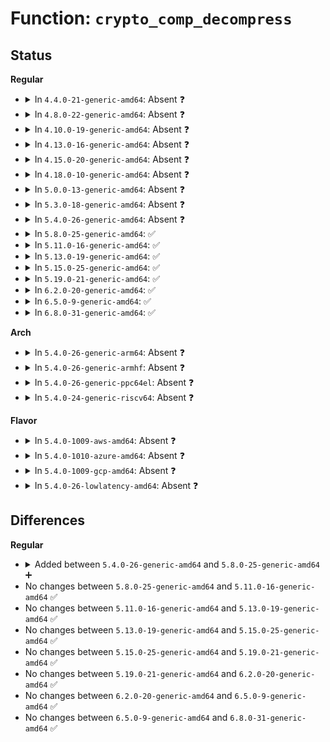 # Function: <code>crypto_comp_decompress</code>

## Status
<b>Regular</b>
<ul>
<li>
<details>
<summary>In <code>4.4.0-21-generic-amd64</code>: Absent ❓</summary>

```json
{
  "name": "crypto_comp_decompress",
  "collision_type": "Unique Static",
  "inline_type": "Full",
  "funcs": [
    {
      "addr": 18446744071580780594,
      "name": "crypto_comp_decompress",
      "external": false,
      "loc": "include/linux/crypto.h:1866",
      "file": "mm/zswap.c",
      "inline": "declared, inlined",
      "caller_inline": [
        "mm/zswap.c:zswap_writeback_entry",
        "mm/zswap.c:zswap_frontswap_load"
      ],
      "caller_func": []
    }
  ],
  "symbols": []
}
```
</details>
</li>
<li>
<details>
<summary>In <code>4.8.0-22-generic-amd64</code>: Absent ❓</summary>

```json
{
  "name": "crypto_comp_decompress",
  "collision_type": "Unique Static",
  "inline_type": "Full",
  "funcs": [
    {
      "addr": 18446744071580903748,
      "name": "crypto_comp_decompress",
      "external": false,
      "loc": "include/linux/crypto.h:1596",
      "file": "mm/zswap.c",
      "inline": "declared, inlined",
      "caller_inline": [
        "mm/zswap.c:zswap_frontswap_load",
        "mm/zswap.c:zswap_writeback_entry"
      ],
      "caller_func": []
    }
  ],
  "symbols": []
}
```
</details>
</li>
<li>
<details>
<summary>In <code>4.10.0-19-generic-amd64</code>: Absent ❓</summary>

```json
{
  "name": "crypto_comp_decompress",
  "collision_type": "Unique Static",
  "inline_type": "Full",
  "funcs": [
    {
      "addr": 18446744071580971761,
      "name": "crypto_comp_decompress",
      "external": false,
      "loc": "include/linux/crypto.h:1599",
      "file": "mm/zswap.c",
      "inline": "declared, inlined",
      "caller_inline": [
        "mm/zswap.c:zswap_frontswap_load",
        "mm/zswap.c:zswap_writeback_entry"
      ],
      "caller_func": []
    }
  ],
  "symbols": []
}
```
</details>
</li>
<li>
<details>
<summary>In <code>4.13.0-16-generic-amd64</code>: Absent ❓</summary>

```json
{
  "name": "crypto_comp_decompress",
  "collision_type": "Unique Static",
  "inline_type": "Full",
  "funcs": [
    {
      "addr": 18446744071581017200,
      "name": "crypto_comp_decompress",
      "external": false,
      "loc": "include/linux/crypto.h:1599",
      "file": "mm/zswap.c",
      "inline": "declared, inlined",
      "caller_inline": [
        "mm/zswap.c:zswap_frontswap_load",
        "mm/zswap.c:zswap_writeback_entry"
      ],
      "caller_func": []
    }
  ],
  "symbols": []
}
```
</details>
</li>
<li>
<details>
<summary>In <code>4.15.0-20-generic-amd64</code>: Absent ❓</summary>

```json
{
  "name": "crypto_comp_decompress",
  "collision_type": "Unique Static",
  "inline_type": "Full",
  "funcs": [
    {
      "addr": 18446744071581126848,
      "name": "crypto_comp_decompress",
      "external": false,
      "loc": "include/linux/crypto.h:1647",
      "file": "mm/zswap.c",
      "inline": "declared, inlined",
      "caller_inline": [
        "mm/zswap.c:zswap_frontswap_load",
        "mm/zswap.c:zswap_writeback_entry"
      ],
      "caller_func": []
    }
  ],
  "symbols": []
}
```
</details>
</li>
<li>
<details>
<summary>In <code>4.18.0-10-generic-amd64</code>: Absent ❓</summary>

```json
{
  "name": "crypto_comp_decompress",
  "collision_type": "Static Duplication",
  "inline_type": "Full",
  "funcs": [
    {
      "addr": 18446744071581269499,
      "name": "crypto_comp_decompress",
      "external": false,
      "loc": "include/linux/crypto.h:1660",
      "file": "mm/zswap.c",
      "inline": "declared, inlined",
      "caller_inline": [
        "mm/zswap.c:zswap_frontswap_load",
        "mm/zswap.c:zswap_writeback_entry"
      ],
      "caller_func": []
    },
    {
      "addr": 18446744071582862521,
      "name": "crypto_comp_decompress",
      "external": false,
      "loc": "include/linux/crypto.h:1660",
      "file": "fs/pstore/platform.c",
      "inline": "declared, inlined",
      "caller_inline": [
        "fs/pstore/platform.c:pstore_get_backend_records"
      ],
      "caller_func": []
    }
  ],
  "symbols": []
}
```
</details>
</li>
<li>
<details>
<summary>In <code>5.0.0-13-generic-amd64</code>: Absent ❓</summary>

```json
{
  "name": "crypto_comp_decompress",
  "collision_type": "Static Duplication",
  "inline_type": "Full",
  "funcs": [
    {
      "addr": 18446744071581352811,
      "name": "crypto_comp_decompress",
      "external": false,
      "loc": "include/linux/crypto.h:1845",
      "file": "mm/zswap.c",
      "inline": "declared, inlined",
      "caller_inline": [
        "mm/zswap.c:zswap_frontswap_load",
        "mm/zswap.c:zswap_writeback_entry"
      ],
      "caller_func": []
    },
    {
      "addr": 18446744071582970603,
      "name": "crypto_comp_decompress",
      "external": false,
      "loc": "include/linux/crypto.h:1845",
      "file": "fs/pstore/platform.c",
      "inline": "declared, inlined",
      "caller_inline": [
        "fs/pstore/platform.c:pstore_get_backend_records"
      ],
      "caller_func": []
    }
  ],
  "symbols": []
}
```
</details>
</li>
<li>
<details>
<summary>In <code>5.3.0-18-generic-amd64</code>: Absent ❓</summary>

```json
{
  "name": "crypto_comp_decompress",
  "collision_type": "Static Duplication",
  "inline_type": "Full",
  "funcs": [
    {
      "addr": 18446744071581463241,
      "name": "crypto_comp_decompress",
      "external": false,
      "loc": "include/linux/crypto.h:1842",
      "file": "mm/zswap.c",
      "inline": "declared, inlined",
      "caller_inline": [
        "mm/zswap.c:zswap_frontswap_load",
        "mm/zswap.c:zswap_writeback_entry"
      ],
      "caller_func": []
    },
    {
      "addr": 18446744071583151467,
      "name": "crypto_comp_decompress",
      "external": false,
      "loc": "include/linux/crypto.h:1842",
      "file": "fs/pstore/platform.c",
      "inline": "declared, inlined",
      "caller_inline": [
        "fs/pstore/platform.c:pstore_get_backend_records"
      ],
      "caller_func": []
    }
  ],
  "symbols": []
}
```
</details>
</li>
<li>
<details>
<summary>In <code>5.4.0-26-generic-amd64</code>: Absent ❓</summary>

```json
{
  "name": "crypto_comp_decompress",
  "collision_type": "Static Duplication",
  "inline_type": "Full",
  "funcs": [
    {
      "addr": 18446744071581527337,
      "name": "crypto_comp_decompress",
      "external": false,
      "loc": "include/linux/crypto.h:1842",
      "file": "mm/zswap.c",
      "inline": "declared, inlined",
      "caller_inline": [
        "mm/zswap.c:zswap_frontswap_load",
        "mm/zswap.c:zswap_writeback_entry"
      ],
      "caller_func": []
    },
    {
      "addr": 18446744071583257531,
      "name": "crypto_comp_decompress",
      "external": false,
      "loc": "include/linux/crypto.h:1842",
      "file": "fs/pstore/platform.c",
      "inline": "declared, inlined",
      "caller_inline": [
        "fs/pstore/platform.c:pstore_get_backend_records"
      ],
      "caller_func": []
    }
  ],
  "symbols": []
}
```
</details>
</li>
<li>
<details>
<summary>In <code>5.8.0-25-generic-amd64</code>: ✅</summary>

```c
int crypto_comp_decompress(struct crypto_comp * comp, const u8 * src, unsigned int slen, u8 * dst, unsigned int * dlen)
```

```json
{
  "name": "crypto_comp_decompress",
  "collision_type": "Unique Global",
  "inline_type": "No",
  "funcs": [
    {
      "addr": 18446744071584216304,
      "name": "crypto_comp_decompress",
      "external": true,
      "loc": "crypto/compress.c:23",
      "file": "crypto/compress.c",
      "inline": "seen, unknown",
      "caller_inline": [],
      "caller_func": [
        "mm/zswap.c:zswap_frontswap_load",
        "mm/zswap.c:zswap_writeback_entry"
      ]
    }
  ],
  "symbols": [
    {
      "addr": 18446744071584216304,
      "name": "crypto_comp_decompress",
      "section": ".text",
      "bind": "STB_GLOBAL",
      "size": 27
    }
  ]
}
```
</details>
</li>
<li>
<details>
<summary>In <code>5.11.0-16-generic-amd64</code>: ✅</summary>

```c
int crypto_comp_decompress(struct crypto_comp * comp, const u8 * src, unsigned int slen, u8 * dst, unsigned int * dlen)
```

```json
{
  "name": "crypto_comp_decompress",
  "collision_type": "Unique Global",
  "inline_type": "No",
  "funcs": [
    {
      "addr": 18446744071584334672,
      "name": "crypto_comp_decompress",
      "external": true,
      "loc": "crypto/compress.c:23",
      "file": "crypto/compress.c",
      "inline": "seen, unknown",
      "caller_inline": [],
      "caller_func": [
        "fs/pstore/platform.c:decompress_record"
      ]
    }
  ],
  "symbols": [
    {
      "addr": 18446744071584334672,
      "name": "crypto_comp_decompress",
      "section": ".text",
      "bind": "STB_GLOBAL",
      "size": 27
    }
  ]
}
```
</details>
</li>
<li>
<details>
<summary>In <code>5.13.0-19-generic-amd64</code>: ✅</summary>

```c
int crypto_comp_decompress(struct crypto_comp * comp, const u8 * src, unsigned int slen, u8 * dst, unsigned int * dlen)
```

```json
{
  "name": "crypto_comp_decompress",
  "collision_type": "Unique Global",
  "inline_type": "No",
  "funcs": [
    {
      "addr": 18446744071584369216,
      "name": "crypto_comp_decompress",
      "external": true,
      "loc": "crypto/compress.c:23",
      "file": "crypto/compress.c",
      "inline": "seen, unknown",
      "caller_inline": [],
      "caller_func": [
        "fs/pstore/platform.c:decompress_record"
      ]
    }
  ],
  "symbols": [
    {
      "addr": 18446744071584369216,
      "name": "crypto_comp_decompress",
      "section": ".text",
      "bind": "STB_GLOBAL",
      "size": 27
    }
  ]
}
```
</details>
</li>
<li>
<details>
<summary>In <code>5.15.0-25-generic-amd64</code>: ✅</summary>

```c
int crypto_comp_decompress(struct crypto_comp * comp, const u8 * src, unsigned int slen, u8 * dst, unsigned int * dlen)
```

```json
{
  "name": "crypto_comp_decompress",
  "collision_type": "Unique Global",
  "inline_type": "No",
  "funcs": [
    {
      "addr": 18446744071584764384,
      "name": "crypto_comp_decompress",
      "external": true,
      "loc": "crypto/compress.c:23",
      "file": "crypto/compress.c",
      "inline": "seen, unknown",
      "caller_inline": [],
      "caller_func": [
        "fs/pstore/platform.c:decompress_record"
      ]
    }
  ],
  "symbols": [
    {
      "addr": 18446744071584764384,
      "name": "crypto_comp_decompress",
      "section": ".text",
      "bind": "STB_GLOBAL",
      "size": 27
    }
  ]
}
```
</details>
</li>
<li>
<details>
<summary>In <code>5.19.0-21-generic-amd64</code>: ✅</summary>

```c
int crypto_comp_decompress(struct crypto_comp * comp, const u8 * src, unsigned int slen, u8 * dst, unsigned int * dlen)
```

```json
{
  "name": "crypto_comp_decompress",
  "collision_type": "Unique Global",
  "inline_type": "No",
  "funcs": [
    {
      "addr": 18446744071585447648,
      "name": "crypto_comp_decompress",
      "external": true,
      "loc": "crypto/compress.c:23",
      "file": "crypto/compress.c",
      "inline": "seen, unknown",
      "caller_inline": [],
      "caller_func": [
        "fs/pstore/platform.c:decompress_record"
      ]
    }
  ],
  "symbols": [
    {
      "addr": 18446744071585447648,
      "name": "crypto_comp_decompress",
      "section": ".text",
      "bind": "STB_GLOBAL",
      "size": 42
    }
  ]
}
```
</details>
</li>
<li>
<details>
<summary>In <code>6.2.0-20-generic-amd64</code>: ✅</summary>

```c
int crypto_comp_decompress(struct crypto_comp * comp, const u8 * src, unsigned int slen, u8 * dst, unsigned int * dlen)
```

```json
{
  "name": "crypto_comp_decompress",
  "collision_type": "Unique Global",
  "inline_type": "No",
  "funcs": [
    {
      "addr": 18446744071586205904,
      "name": "crypto_comp_decompress",
      "external": true,
      "loc": "crypto/compress.c:23",
      "file": "crypto/compress.c",
      "inline": "seen, unknown",
      "caller_inline": [],
      "caller_func": [
        "fs/pstore/platform.c:decompress_record"
      ]
    }
  ],
  "symbols": [
    {
      "addr": 18446744071586205904,
      "name": "crypto_comp_decompress",
      "section": ".text",
      "bind": "STB_GLOBAL",
      "size": 42
    }
  ]
}
```
</details>
</li>
<li>
<details>
<summary>In <code>6.5.0-9-generic-amd64</code>: ✅</summary>

```c
int crypto_comp_decompress(struct crypto_comp * comp, const u8 * src, unsigned int slen, u8 * dst, unsigned int * dlen)
```

```json
{
  "name": "crypto_comp_decompress",
  "collision_type": "Unique Global",
  "inline_type": "No",
  "funcs": [
    {
      "addr": 18446744071586444192,
      "name": "crypto_comp_decompress",
      "external": true,
      "loc": "crypto/compress.c:23",
      "file": "crypto/compress.c",
      "inline": "seen, unknown",
      "caller_inline": [],
      "caller_func": [
        "fs/pstore/platform.c:decompress_record"
      ]
    }
  ],
  "symbols": [
    {
      "addr": 18446744071586444192,
      "name": "crypto_comp_decompress",
      "section": ".text",
      "bind": "STB_GLOBAL",
      "size": 42
    }
  ]
}
```
</details>
</li>
<li>
<details>
<summary>In <code>6.8.0-31-generic-amd64</code>: ✅</summary>

```c
int crypto_comp_decompress(struct crypto_comp * comp, const u8 * src, unsigned int slen, u8 * dst, unsigned int * dlen)
```

```json
{
  "name": "crypto_comp_decompress",
  "collision_type": "Unique Global",
  "inline_type": "No",
  "funcs": [
    {
      "addr": 18446744071586710048,
      "name": "crypto_comp_decompress",
      "external": true,
      "loc": "crypto/compress.c:23",
      "file": "crypto/compress.c",
      "inline": "seen, unknown",
      "caller_inline": [],
      "caller_func": []
    }
  ],
  "symbols": [
    {
      "addr": 18446744071586710048,
      "name": "crypto_comp_decompress",
      "section": ".text",
      "bind": "STB_GLOBAL",
      "size": 42
    }
  ]
}
```
</details>
</li>
</ul>
<b>Arch</b>
<ul>
<li>
<details>
<summary>In <code>5.4.0-26-generic-arm64</code>: Absent ❓</summary>

```json
{
  "name": "crypto_comp_decompress",
  "collision_type": "Static Duplication",
  "inline_type": "Full",
  "funcs": [
    {
      "addr": 18446603336492956016,
      "name": "crypto_comp_decompress",
      "external": false,
      "loc": "include/linux/crypto.h:1842",
      "file": "mm/zswap.c",
      "inline": "declared, inlined",
      "caller_inline": [
        "mm/zswap.c:zswap_frontswap_load",
        "mm/zswap.c:zswap_writeback_entry"
      ],
      "caller_func": []
    },
    {
      "addr": 18446603336494986300,
      "name": "crypto_comp_decompress",
      "external": false,
      "loc": "include/linux/crypto.h:1842",
      "file": "fs/pstore/platform.c",
      "inline": "declared, inlined",
      "caller_inline": [
        "fs/pstore/platform.c:pstore_get_backend_records"
      ],
      "caller_func": []
    }
  ],
  "symbols": []
}
```
</details>
</li>
<li>
<details>
<summary>In <code>5.4.0-26-generic-armhf</code>: Absent ❓</summary>

```json
{
  "name": "crypto_comp_decompress",
  "collision_type": "Static Duplication",
  "inline_type": "Full",
  "funcs": [
    {
      "addr": 3226739036,
      "name": "crypto_comp_decompress",
      "external": false,
      "loc": "include/linux/crypto.h:1842",
      "file": "mm/zswap.c",
      "inline": "declared, inlined",
      "caller_inline": [
        "mm/zswap.c:zswap_frontswap_load",
        "mm/zswap.c:zswap_writeback_entry"
      ],
      "caller_func": []
    },
    {
      "addr": 3228391712,
      "name": "crypto_comp_decompress",
      "external": false,
      "loc": "include/linux/crypto.h:1842",
      "file": "fs/pstore/platform.c",
      "inline": "declared, inlined",
      "caller_inline": [
        "fs/pstore/platform.c:pstore_get_backend_records"
      ],
      "caller_func": []
    }
  ],
  "symbols": []
}
```
</details>
</li>
<li>
<details>
<summary>In <code>5.4.0-26-generic-ppc64el</code>: Absent ❓</summary>

```json
{
  "name": "crypto_comp_decompress",
  "collision_type": "Static Duplication",
  "inline_type": "Full",
  "funcs": [
    {
      "addr": 13835058055286368232,
      "name": "crypto_comp_decompress",
      "external": false,
      "loc": "include/linux/crypto.h:1842",
      "file": "mm/zswap.c",
      "inline": "declared, inlined",
      "caller_inline": [
        "mm/zswap.c:zswap_frontswap_load",
        "mm/zswap.c:zswap_writeback_entry"
      ],
      "caller_func": []
    },
    {
      "addr": 13835058055288870080,
      "name": "crypto_comp_decompress",
      "external": false,
      "loc": "include/linux/crypto.h:1842",
      "file": "fs/pstore/platform.c",
      "inline": "declared, inlined",
      "caller_inline": [
        "fs/pstore/platform.c:pstore_get_backend_records"
      ],
      "caller_func": []
    }
  ],
  "symbols": []
}
```
</details>
</li>
<li>
<details>
<summary>In <code>5.4.0-24-generic-riscv64</code>: Absent ❓</summary>

```json
{
  "name": "crypto_comp_decompress",
  "collision_type": "Static Duplication",
  "inline_type": "Full",
  "funcs": [
    {
      "addr": 18446743936272868758,
      "name": "crypto_comp_decompress",
      "external": false,
      "loc": "include/linux/crypto.h:1842",
      "file": "mm/zswap.c",
      "inline": "declared, inlined",
      "caller_inline": [
        "mm/zswap.c:zswap_frontswap_load",
        "mm/zswap.c:zswap_writeback_entry"
      ],
      "caller_func": []
    },
    {
      "addr": 18446743936274285480,
      "name": "crypto_comp_decompress",
      "external": false,
      "loc": "include/linux/crypto.h:1842",
      "file": "fs/pstore/platform.c",
      "inline": "declared, inlined",
      "caller_inline": [
        "fs/pstore/platform.c:pstore_get_backend_records"
      ],
      "caller_func": []
    }
  ],
  "symbols": []
}
```
</details>
</li>
</ul>
<b>Flavor</b>
<ul>
<li>
<details>
<summary>In <code>5.4.0-1009-aws-amd64</code>: Absent ❓</summary>

```json
{
  "name": "crypto_comp_decompress",
  "collision_type": "Static Duplication",
  "inline_type": "Full",
  "funcs": [
    {
      "addr": 18446744071581496073,
      "name": "crypto_comp_decompress",
      "external": false,
      "loc": "include/linux/crypto.h:1842",
      "file": "mm/zswap.c",
      "inline": "declared, inlined",
      "caller_inline": [
        "mm/zswap.c:zswap_frontswap_load",
        "mm/zswap.c:zswap_writeback_entry"
      ],
      "caller_func": []
    },
    {
      "addr": 18446744071583226267,
      "name": "crypto_comp_decompress",
      "external": false,
      "loc": "include/linux/crypto.h:1842",
      "file": "fs/pstore/platform.c",
      "inline": "declared, inlined",
      "caller_inline": [
        "fs/pstore/platform.c:pstore_get_backend_records"
      ],
      "caller_func": []
    }
  ],
  "symbols": []
}
```
</details>
</li>
<li>
<details>
<summary>In <code>5.4.0-1010-azure-amd64</code>: Absent ❓</summary>

```json
{
  "name": "crypto_comp_decompress",
  "collision_type": "Static Duplication",
  "inline_type": "Full",
  "funcs": [
    {
      "addr": 18446744071581438313,
      "name": "crypto_comp_decompress",
      "external": false,
      "loc": "include/linux/crypto.h:1842",
      "file": "mm/zswap.c",
      "inline": "declared, inlined",
      "caller_inline": [
        "mm/zswap.c:zswap_frontswap_load",
        "mm/zswap.c:zswap_writeback_entry"
      ],
      "caller_func": []
    },
    {
      "addr": 18446744071583163419,
      "name": "crypto_comp_decompress",
      "external": false,
      "loc": "include/linux/crypto.h:1842",
      "file": "fs/pstore/platform.c",
      "inline": "declared, inlined",
      "caller_inline": [
        "fs/pstore/platform.c:pstore_get_backend_records"
      ],
      "caller_func": []
    }
  ],
  "symbols": []
}
```
</details>
</li>
<li>
<details>
<summary>In <code>5.4.0-1009-gcp-amd64</code>: Absent ❓</summary>

```json
{
  "name": "crypto_comp_decompress",
  "collision_type": "Static Duplication",
  "inline_type": "Full",
  "funcs": [
    {
      "addr": 18446744071581487385,
      "name": "crypto_comp_decompress",
      "external": false,
      "loc": "include/linux/crypto.h:1842",
      "file": "mm/zswap.c",
      "inline": "declared, inlined",
      "caller_inline": [
        "mm/zswap.c:zswap_frontswap_load",
        "mm/zswap.c:zswap_writeback_entry"
      ],
      "caller_func": []
    },
    {
      "addr": 18446744071583210299,
      "name": "crypto_comp_decompress",
      "external": false,
      "loc": "include/linux/crypto.h:1842",
      "file": "fs/pstore/platform.c",
      "inline": "declared, inlined",
      "caller_inline": [
        "fs/pstore/platform.c:pstore_get_backend_records"
      ],
      "caller_func": []
    }
  ],
  "symbols": []
}
```
</details>
</li>
<li>
<details>
<summary>In <code>5.4.0-26-lowlatency-amd64</code>: Absent ❓</summary>

```json
{
  "name": "crypto_comp_decompress",
  "collision_type": "Static Duplication",
  "inline_type": "Full",
  "funcs": [
    {
      "addr": 18446744071581553079,
      "name": "crypto_comp_decompress",
      "external": false,
      "loc": "include/linux/crypto.h:1842",
      "file": "mm/zswap.c",
      "inline": "declared, inlined",
      "caller_inline": [
        "mm/zswap.c:zswap_frontswap_load",
        "mm/zswap.c:zswap_writeback_entry"
      ],
      "caller_func": []
    },
    {
      "addr": 18446744071583304187,
      "name": "crypto_comp_decompress",
      "external": false,
      "loc": "include/linux/crypto.h:1842",
      "file": "fs/pstore/platform.c",
      "inline": "declared, inlined",
      "caller_inline": [
        "fs/pstore/platform.c:pstore_get_backend_records"
      ],
      "caller_func": []
    }
  ],
  "symbols": []
}
```
</details>
</li>
</ul>

## Differences
<b>Regular</b>
<ul>
<li>
<details>
<summary>Added between <code>5.4.0-26-generic-amd64</code> and <code>5.8.0-25-generic-amd64</code> ➕</summary>

```c
int crypto_comp_decompress(struct crypto_comp * comp, const u8 * src, unsigned int slen, u8 * dst, unsigned int * dlen)
```
</details>
</li>
<li>
No changes between <code>5.8.0-25-generic-amd64</code> and <code>5.11.0-16-generic-amd64</code> ✅
</li>
<li>
No changes between <code>5.11.0-16-generic-amd64</code> and <code>5.13.0-19-generic-amd64</code> ✅
</li>
<li>
No changes between <code>5.13.0-19-generic-amd64</code> and <code>5.15.0-25-generic-amd64</code> ✅
</li>
<li>
No changes between <code>5.15.0-25-generic-amd64</code> and <code>5.19.0-21-generic-amd64</code> ✅
</li>
<li>
No changes between <code>5.19.0-21-generic-amd64</code> and <code>6.2.0-20-generic-amd64</code> ✅
</li>
<li>
No changes between <code>6.2.0-20-generic-amd64</code> and <code>6.5.0-9-generic-amd64</code> ✅
</li>
<li>
No changes between <code>6.5.0-9-generic-amd64</code> and <code>6.8.0-31-generic-amd64</code> ✅
</li>
</ul>
